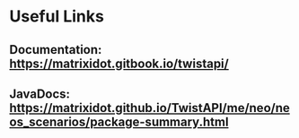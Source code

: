 # Useful Links
## Documentation: https://matrixidot.gitbook.io/twistapi/
## JavaDocs: https://matrixidot.github.io/TwistAPI/me/neo/neos_scenarios/package-summary.html
